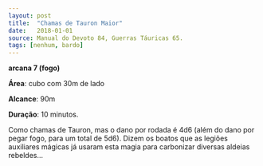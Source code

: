 ```yaml
---
layout: post
title:  "Chamas de Tauron Maior"
date:   2018-01-01
source: Manual do Devoto 84, Guerras Táuricas 65.
tags: [nenhum, bardo]
---
```


**arcana 7 (fogo)**

**Área**: cubo com 30m de lado

**Alcance**: 90m

**Duração**: 10 minutos.

Como chamas de Tauron, mas o dano por rodada é 4d6 (além do dano por pegar fogo, para um total de 5d6). Dizem os boatos que as legiões auxiliares mágicas já usaram esta magia para carbonizar diversas aldeias rebeldes...
